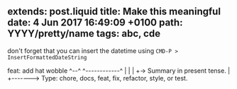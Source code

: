 extends: post.liquid
title: Make this meaningful
date: 4 Jun 2017 16:49:09 +0100
path: YYYY/pretty/name
tags: abc, cde
---
don't forget that you can insert the datetime using `CMD-P > InsertFormattedDateString`

feat: add hat wobble
^--^  ^------------^
|     |
|     +-> Summary in present tense.
|
+-------> Type: chore, docs, feat, fix, refactor, style, or test.